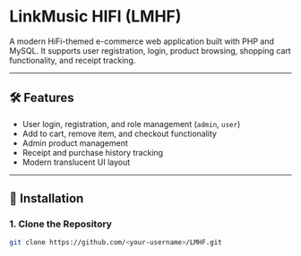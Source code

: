 # LinkMusic HIFI (LMHF)

A modern HiFi-themed e-commerce web application built with PHP and MySQL. It supports user registration, login, product browsing, shopping cart functionality, and receipt tracking.

---

## 🛠 Features

- User login, registration, and role management (`admin`, `user`)
- Add to cart, remove item, and checkout functionality
- Admin product management
- Receipt and purchase history tracking
- Modern translucent UI layout

---

## 📁 Installation

### 1. Clone the Repository

```bash
git clone https://github.com/<your-username>/LMHF.git
